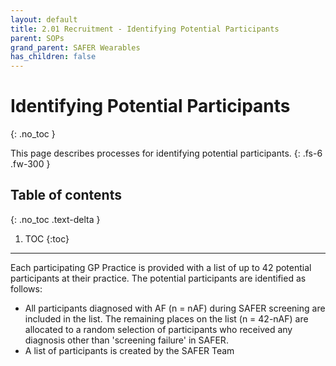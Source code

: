 ```yaml
---
layout: default
title: 2.01 Recruitment - Identifying Potential Participants
parent: SOPs
grand_parent: SAFER Wearables
has_children: false
---
```


# Identifying Potential Participants
{: .no_toc }

This page describes processes for identifying potential participants.
{: .fs-6 .fw-300 }

## Table of contents
{: .no_toc .text-delta }

1. TOC
{:toc}

---

Each participating GP Practice is provided with a list of up to 42 potential participants at their practice. The potential participants are identified as follows:
- All participants diagnosed with AF (n = nAF) during SAFER screening are included in the list. The remaining places on the list (n = 42-nAF) are allocated to a random selection of participants who received any diagnosis other than 'screening failure' in SAFER.
- A list of participants is created by the SAFER Team